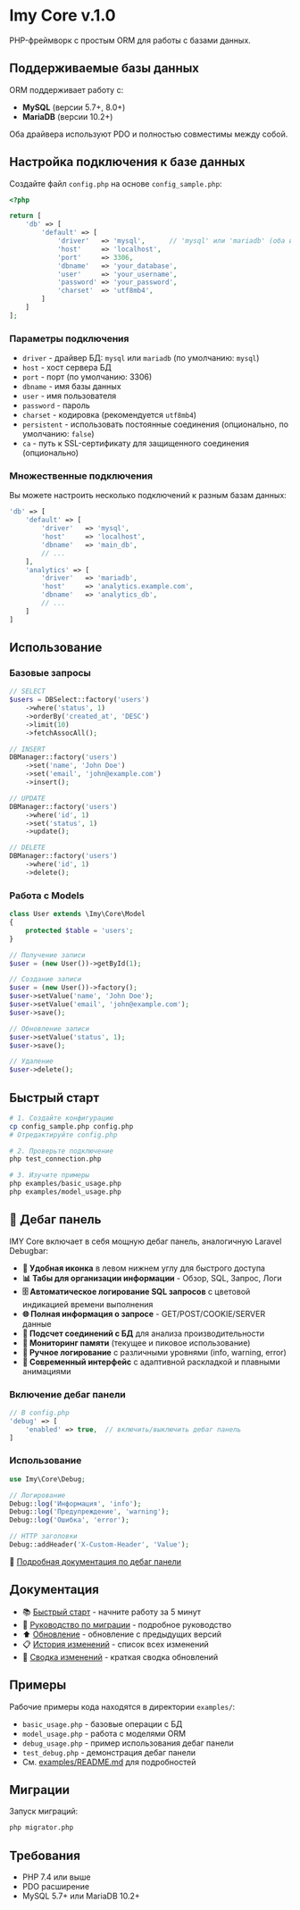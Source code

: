 # Imy Core v.1.0

PHP-фреймворк с простым ORM для работы с базами данных.

## Поддерживаемые базы данных

ORM поддерживает работу с:
- **MySQL** (версии 5.7+, 8.0+)
- **MariaDB** (версии 10.2+)

Оба драйвера используют PDO и полностью совместимы между собой.

## Настройка подключения к базе данных

Создайте файл `config.php` на основе `config_sample.php`:

```php
<?php

return [
    'db' => [
        'default' => [
            'driver'   => 'mysql',      // 'mysql' или 'mariadb' (оба используют один драйвер PDO)
            'host'     => 'localhost',
            'port'     => 3306,
            'dbname'   => 'your_database',
            'user'     => 'your_username',
            'password' => 'your_password',
            'charset'  => 'utf8mb4',
        ]
    ]
];
```

### Параметры подключения

- `driver` - драйвер БД: `mysql` или `mariadb` (по умолчанию: `mysql`)
- `host` - хост сервера БД
- `port` - порт (по умолчанию: 3306)
- `dbname` - имя базы данных
- `user` - имя пользователя
- `password` - пароль
- `charset` - кодировка (рекомендуется `utf8mb4`)
- `persistent` - использовать постоянные соединения (опционально, по умолчанию: `false`)
- `ca` - путь к SSL-сертификату для защищенного соединения (опционально)

### Множественные подключения

Вы можете настроить несколько подключений к разным базам данных:

```php
'db' => [
    'default' => [
        'driver'   => 'mysql',
        'host'     => 'localhost',
        'dbname'   => 'main_db',
        // ...
    ],
    'analytics' => [
        'driver'   => 'mariadb',
        'host'     => 'analytics.example.com',
        'dbname'   => 'analytics_db',
        // ...
    ]
]
```

## Использование

### Базовые запросы

```php
// SELECT
$users = DBSelect::factory('users')
    ->where('status', 1)
    ->orderBy('created_at', 'DESC')
    ->limit(10)
    ->fetchAssocAll();

// INSERT
DBManager::factory('users')
    ->set('name', 'John Doe')
    ->set('email', 'john@example.com')
    ->insert();

// UPDATE
DBManager::factory('users')
    ->where('id', 1)
    ->set('status', 1)
    ->update();

// DELETE
DBManager::factory('users')
    ->where('id', 1)
    ->delete();
```

### Работа с Models

```php
class User extends \Imy\Core\Model
{
    protected $table = 'users';
}

// Получение записи
$user = (new User())->getById(1);

// Создание записи
$user = (new User())->factory();
$user->setValue('name', 'John Doe');
$user->setValue('email', 'john@example.com');
$user->save();

// Обновление записи
$user->setValue('status', 1);
$user->save();

// Удаление
$user->delete();
```

## Быстрый старт

```bash
# 1. Создайте конфигурацию
cp config_sample.php config.php
# Отредактируйте config.php

# 2. Проверьте подключение
php test_connection.php

# 3. Изучите примеры
php examples/basic_usage.php
php examples/model_usage.php
```

## 🔧 Дебаг панель

IMY Core включает в себя мощную дебаг панель, аналогичную Laravel Debugbar:

- **🔧 Удобная иконка** в левом нижнем углу для быстрого доступа
- **📊 Табы для организации информации** - Обзор, SQL, Запрос, Логи
- **🗄️ Автоматическое логирование SQL запросов** с цветовой индикацией времени выполнения
- **🌐 Полная информация о запросе** - GET/POST/COOKIE/SERVER данные
- **🔗 Подсчет соединений с БД** для анализа производительности
- **💾 Мониторинг памяти** (текущее и пиковое использование)
- **📝 Ручное логирование** с различными уровнями (info, warning, error)
- **🎨 Современный интерфейс** с адаптивной раскладкой и плавными анимациями

### Включение дебаг панели

```php
// В config.php
'debug' => [
    'enabled' => true,  // включить/выключить дебаг панель
]
```

### Использование

```php
use Imy\Core\Debug;

// Логирование
Debug::log('Информация', 'info');
Debug::log('Предупреждение', 'warning');
Debug::log('Ошибка', 'error');

// HTTP заголовки
Debug::addHeader('X-Custom-Header', 'Value');
```

📖 [Подробная документация по дебаг панели](docs/DEBUG_PANEL.md)

## Документация

- 📚 [Быстрый старт](docs/QUICKSTART.md) - начните работу за 5 минут
- 📖 [Руководство по миграции](docs/MIGRATION_GUIDE.md) - подробное руководство
- ⬆️ [Обновление](docs/UPGRADE.md) - обновление с предыдущих версий
- 📋 [История изменений](docs/CHANGELOG.md) - список всех изменений
- 📝 [Сводка изменений](docs/SUMMARY.md) - краткая сводка обновлений

## Примеры

Рабочие примеры кода находятся в директории `examples/`:
- `basic_usage.php` - базовые операции с БД
- `model_usage.php` - работа с моделями ORM
- `debug_usage.php` - пример использования дебаг панели
- `test_debug.php` - демонстрация дебаг панели
- См. [examples/README.md](examples/README.md) для подробностей

## Миграции

Запуск миграций:
```bash
php migrator.php
```

## Требования

- PHP 7.4 или выше
- PDO расширение
- MySQL 5.7+ или MariaDB 10.2+

